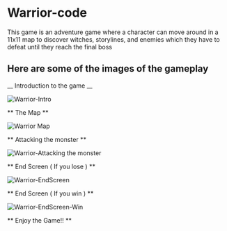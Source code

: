 # Warrior-code

This game is an adventure game where a character can move around in a 11x11 map to discover witches, storylines, and enemies which they have to defeat until they reach the final boss

## Here are some of the images of the gameplay

__ Introduction to the game __

![Warrior-Intro](https://user-images.githubusercontent.com/85752924/210645168-314d5f71-89a2-4976-b4d7-ddec4fae7388.png)

** The Map **

![Warrior Map](https://user-images.githubusercontent.com/85752924/210645164-bf7b92e6-7e74-48c8-91ff-e697dbd4c816.png)

** Attacking the monster **

![Warrior-Attacking the monster](https://user-images.githubusercontent.com/85752924/210645166-9fc4c7b9-752c-469f-bddd-01de1095ed33.png)

** End Screen ( If you lose ) **

![Warrior-EndScreen](https://user-images.githubusercontent.com/85752924/210645167-b61ee2c7-a453-4704-ae6b-ef746a8a0430.png)

** End Screen ( If you win ) **

![Warrior-EndScreen-Win](https://user-images.githubusercontent.com/85752924/210646142-038e6ff5-73da-4927-b0ee-c9183b185d98.png)


** Enjoy the Game!! **
